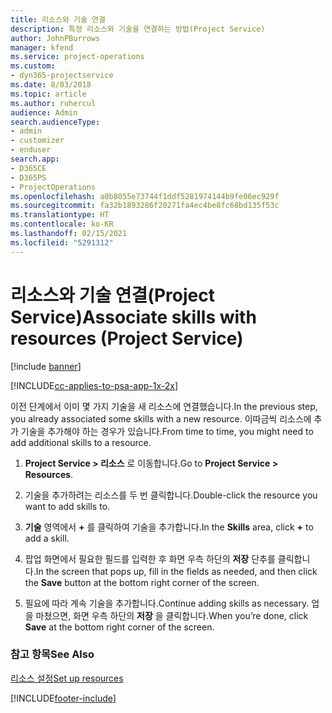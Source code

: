 ```yaml
---
title: 리소스와 기술 연결
description: 특정 리소스와 기술을 연결하는 방법(Project Service)
author: JohnPBurrows
manager: kfend
ms.service: project-operations
ms.custom:
- dyn365-projectservice
ms.date: 8/03/2018
ms.topic: article
ms.author: ruhercul
audience: Admin
search.audienceType:
- admin
- customizer
- enduser
search.app:
- D365CE
- D365PS
- ProjectOperations
ms.openlocfilehash: a0b8055e73744f1ddf5281974144b9fe06ec929f
ms.sourcegitcommit: fa32b1893286f20271fa4ec4be8fc68bd135f53c
ms.translationtype: HT
ms.contentlocale: ko-KR
ms.lasthandoff: 02/15/2021
ms.locfileid: "5291312"
---
```

# <a name="associate-skills-with-resources-project-service"></a><span data-ttu-id="4f831-103">리소스와 기술 연결(Project Service)</span><span class="sxs-lookup"><span data-stu-id="4f831-103">Associate skills with resources (Project Service)</span></span>

[!include [banner](../includes/psa-now-project-operations.md)]

[!INCLUDE[cc-applies-to-psa-app-1x-2x](../includes/cc-applies-to-psa-app-1x-2x.md)]

<span data-ttu-id="4f831-104">이전 단계에서 이미 몇 가지 기술을 새 리소스에 연결했습니다.</span><span class="sxs-lookup"><span data-stu-id="4f831-104">In the previous step, you already associated some skills with  a new resource.</span></span> <span data-ttu-id="4f831-105">이따금씩 리소스에 추가 기술을 추가해야 하는 경우가 있습니다.</span><span class="sxs-lookup"><span data-stu-id="4f831-105">From time to time, you might need to add additional skills to a resource.</span></span>  
  
1.  <span data-ttu-id="4f831-106">**Project Service > 리소스** 로 이동합니다.</span><span class="sxs-lookup"><span data-stu-id="4f831-106">Go to **Project Service > Resources**.</span></span>  
  
2.  <span data-ttu-id="4f831-107">기술을 추가하려는 리소스를 두 번 클릭합니다.</span><span class="sxs-lookup"><span data-stu-id="4f831-107">Double-click the resource you want to add skills to.</span></span>  
  
3.  <span data-ttu-id="4f831-108">**기술** 영역에서 **+** 를 클릭하여 기술을 추가합니다.</span><span class="sxs-lookup"><span data-stu-id="4f831-108">In the **Skills** area, click **+** to add a skill.</span></span>  
  
4.  <span data-ttu-id="4f831-109">팝업 화면에서 필요한 필드를 입력한 후 화면 우측 하단의 **저장** 단추를 클릭합니다.</span><span class="sxs-lookup"><span data-stu-id="4f831-109">In the screen that pops up, fill in the fields as needed, and then click the **Save** button at the bottom right corner of the screen.</span></span>  
  
5.  <span data-ttu-id="4f831-110">필요에 따라 계속 기술을 추가합니다.</span><span class="sxs-lookup"><span data-stu-id="4f831-110">Continue adding skills as necessary.</span></span> <span data-ttu-id="4f831-111">업을 마쳤으면, 화면 우측 하단의 **저장** 을 클릭합니다.</span><span class="sxs-lookup"><span data-stu-id="4f831-111">When you’re done, click **Save** at the bottom right corner of the screen.</span></span>  
  
### <a name="see-also"></a><span data-ttu-id="4f831-112">참고 항목</span><span class="sxs-lookup"><span data-stu-id="4f831-112">See Also</span></span>  
 [<span data-ttu-id="4f831-113">리소스 설정</span><span class="sxs-lookup"><span data-stu-id="4f831-113">Set up resources</span></span>](../psa/set-up-resources.md)


[!INCLUDE[footer-include](../includes/footer-banner.md)]
